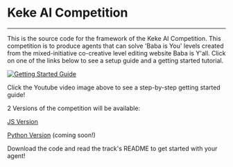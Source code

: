# Keke AI Competition
---
This is the source code for the framework of the Keke AI Competition. This competition is to produce agents that can solve 'Baba is You' levels created from the  mixed-initiative co-creative level editing website Baba is Y'all. Click on one of the links below to see a setup guide and a getting started tutorial.

[![Getting Started Guide](https://github.com/MasterMilkX/KekeCompetition/blob/main/Keke_JS/md_imgs/walkthrough_card.png)](https://youtu.be/_6aB1Y4oQIw)

Click the Youtube video image above to see a step-by-step getting started guide!


2 Versions of the competition will be available: 

[JS Version](Keke_JS/) 

[Python Version]() (coming soon!)

Download the code and read the track's README to get started with your agent!
